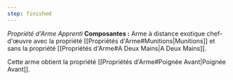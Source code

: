 ```yaml
---
step: finished
---
```

_Propriété d'Arme Apprenti_
__Composantes :__ Arme à distance exotique chef-d'œuvre avec la propriété [[Propriétés d'Arme#Munitions|Munitions]] et sans la propriété [[Propriétés d'Arme#A Deux Mains|A Deux Mains]].

Cette arme obtient la propriété [[Propriétés d'Arme#Poignée Avant|Poignée Avant]].